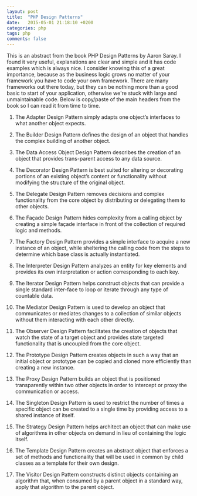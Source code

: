 ```yaml
---
layout: post
title:  "PHP Design Patterns"
date:   2015-05-01 21:18:10 +0200
categories: php 
tags: php
comments: false
---
```



This is an abstract from the book PHP Design Patterns by Aaron Saray. I found it very useful, explanations are clear and simple and it has code examples which is always nice. I consider knowing this of a great importance, because as the business logic grows no matter of your framework you have to code your own framework. There are many frameworks out there today, but they can be nothing more than a good basic to start of your application, otherwise we're stuck with large and unmaintainable code. Below is copy/paste of the main headers from the book so I can read it from time to time. 

1. The Adapter Design Pattern simply adapts one object’s interfaces to what another object expects. 

2. The Builder Design Pattern defines the design of an object that handles the complex building of another object. 

3. The Data Access Object Design Pattern describes the creation of an object that provides trans-parent access to any data source. 

4. The Decorator Design Pattern is best suited for altering or decorating portions of an existing object’s content or functionality without modifying the structure of the original object. 

5. The Delegate Design Pattern removes decisions and complex functionality from the core object by distributing or delegating them to other objects. 

6. The Façade Design Pattern hides complexity from a calling object by creating a simple façade interface in front of the collection of required logic and methods. 

7. The Factory Design Pattern provides a simple interface to acquire a new instance of an object, while sheltering the calling code from the steps to determine which base class is actually instantiated. 

8. The Interpreter Design Pattern analyzes an entity for key elements and provides its own interpretation or action corresponding to each key. 

9. The Iterator Design Pattern helps construct objects that can provide a single standard inter-face to loop or iterate through any type of countable data. 

10. The Mediator Design Pattern is used to develop an object that communicates or mediates changes to a collection of similar objects without them interacting with each other directly. 

11. The Observer Design Pattern facilitates the creation of objects that watch the state of a target object and provides state targeted functionality that is uncoupled from the core object. 

12. The Prototype Design Pattern creates objects in such a way that an initial object or prototype can be copied and cloned more efficiently than creating a new instance. 

13. The Proxy Design Pattern builds an object that is positioned transparently within two other objects in order to intercept or proxy the communication or access. 

14. The Singleton Design Pattern is used to restrict the number of times a specific object can be created to a single time by providing access to a shared instance of itself. 

15. The Strategy Design Pattern helps architect an object that can make use of algorithms in other objects on demand in lieu of containing the logic itself. 

16. The Template Design Pattern creates an abstract object that enforces a set of methods and functionality that will be used in common by child classes as a template for their own design. 

17. The Visitor Design Pattern constructs distinct objects containing an algorithm that, when consumed by a parent object in a standard way, apply that algorithm to the parent object.